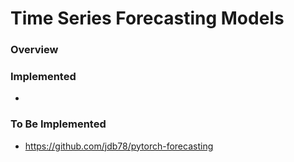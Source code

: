 # Time Series Forecasting Models
### Overview


### Implemented

 * 


### To Be Implemented
 * https://github.com/jdb78/pytorch-forecasting